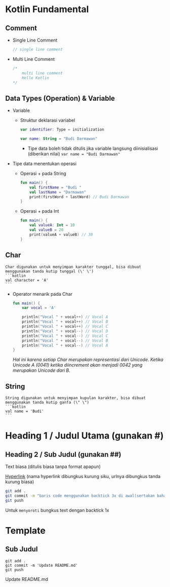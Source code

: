 # Kotlin Fundamental

## Comment

* Single Line Comment
	```kotlin
	// single line comment
	```
* Multi Line Comment
	```kotlin
	/*
		multi line comment
		Hello Kotlin
	*/
	```

## Data Types (Operation) & Variable

* Variable
	* Struktur deklarasi variabel
		```kotlin
		var identifier: Type = initialization
		```
		```kotlin
		var name: String = "Budi Darmawan"
		```
		* Tipe data boleh tidak ditulis jika variable langsung diinisialisasi (diberikan nilai) `var name = "Budi Darmawan"`

* Tipe data menentukan operasi
	* Operasi + pada String
		```kotlin
		fun main() {
			val firstName = "Budi "
			val lastName = "Darmawan"
			print(firstWord + lastWord) // Budi Darmawan
		}
		```
	* Operasi + pada Int
		```kotlin
		fun main() {
			val valueA: Int = 10
			val valueB = 20
			print(valueA + valueB) // 30
		}
		```

## Char
	Char digunakan untuk menyimpan karakter tunggal, bisa dibuat menggunakan tanda kutip tunggal (\' \')
	```kotlin
	val character = 'A'
	```

* Operator menarik pada Char
	```kotlin
	fun main() {
		var vocal = 'A'

		println("Vocal " + vocal++) // Vocal A
		println("Vocal " + vocal++) // Vocal B
		println("Vocal " + vocal++) // Vocal C
		println("Vocal " + vocal--) // Vocal D
		println("Vocal " + vocal--) // Vocal C
		println("Vocal " + vocal--) // Vocal B
		println("Vocal " + vocal--) // Vocal A
	}
	```
	_Hal ini karena setiap Char merupakan representasi dari Unicode. Ketika Unicode A (0041) ketika diincrement akan menjadi 0042 yang merupakan Unicode dari B._

## String
	String digunakan untuk menyimpan kupulan karakter, bisa dibuat menggunakan tanda kutip ganfa (\" \")
	```kotlin
	val name = 'Budi'
	```

##
##

# Heading 1 / Judul Utama (gunakan #)

## Heading 2 / Sub Judul (gunakan ##)

Text biasa (ditulis biasa tanpa format apapun)

[Hyperlink](https://www.google.com) (nama hyperlink dibungkus kurung siku, urlnya dibungkus tanda kurung biasa)

```bash
git add .
git commit -m "baris code menggunakan backtick 3x di awal(sertakan bahasanya) dan akhir code"
git push
```

Untuk `menyoroti` bungkus text dengan backtick 1x

# Template

## Sub Judul 
```<bahasa>
git add .
git commit -m 'Update README.md'
git push

```

Update README.md